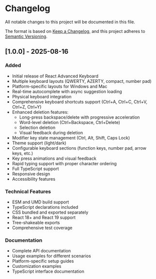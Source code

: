 # Changelog

All notable changes to this project will be documented in this file.

The format is based on [Keep a Changelog](https://keepachangelog.com/en/1.0.0/),
and this project adheres to [Semantic Versioning](https://semver.org/spec/v2.0.0.html).

## [1.0.0] - 2025-08-16

### Added
- Initial release of React Advanced Keyboard
- Multiple keyboard layouts (QWERTY, AZERTY, compact, number pad)
- Platform-specific layouts for Windows and Mac
- Real-time autocomplete with async suggestion loading
- Physical keyboard integration
- Comprehensive keyboard shortcuts support (Ctrl+A, Ctrl+C, Ctrl+V, Ctrl+Z, Ctrl+Y)
- Enhanced deletion features:
  - Long-press backspace/delete with progressive acceleration
  - Word-level deletion (Ctrl+Backspace, Ctrl+Delete)
  - Selection deletion
  - Visual feedback during deletion
- Modifier key state management (Ctrl, Alt, Shift, Caps Lock)
- Theme support (light/dark)
- Configurable keyboard sections (function keys, number pad, arrow keys, etc.)
- Key press animations and visual feedback
- Rapid typing support with proper character ordering
- Full TypeScript support
- Responsive design
- Accessibility features

### Technical Features
- ESM and UMD build support
- TypeScript declarations included
- CSS bundled and exported separately
- React 18+ and React 19 support
- Tree-shakeable exports
- Comprehensive test coverage

### Documentation
- Complete API documentation
- Usage examples for different scenarios
- Platform-specific setup guides
- Customization examples
- TypeScript interface documentation

